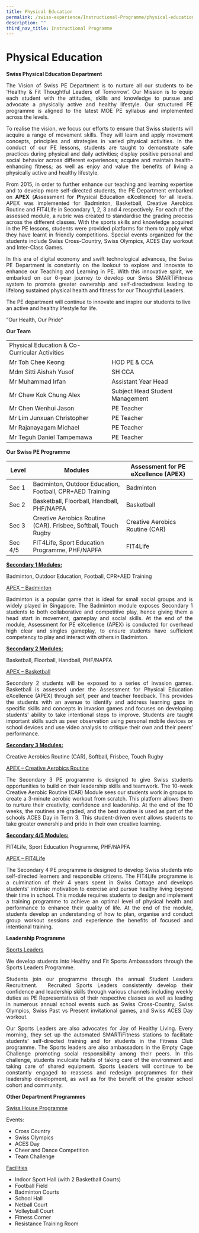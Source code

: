 ```yaml
---
title: Physical Education
permalink: /swiss-experience/Instructional-Programme/physical-education/
description: ""
third_nav_title: Instructional Programme
---
```

# Physical Education

**Swiss Physical Education Department**

<p style="text-align: justify;">The Vision of Swiss PE Department is to nurture all our students to be ‘Healthy & Fit Thoughtful Leaders of Tomorrow’. Our Mission is to equip each student with the attitudes, skills and knowledge to pursue and advocate a physically active and healthy lifestyle. Our structured PE programme is aligned to the latest MOE PE syllabus and implemented across the levels.</p>

<p style="text-align: justify;">To realise the vision, we focus our efforts to ensure that Swiss students will acquire a range of movement skills. They will learn and apply movement concepts, principles and strategies in varied physical activities. In the conduct of our PE lessons, students are taught to demonstrate safe practices during physical and daily activities; display positive personal and social behavior across different experiences; acquire and maintain health-enhancing fitness; as well as enjoy and value the benefits of living a physically active and healthy lifestyle.</p>

<p style="text-align: justify;">From 2015, in order to further enhance our teaching and learning expertise and to develop more self-directed students, the PE Department embarked on <b>APEX</b> (<b>A</b>ssessment for <b>P</b>hysical <b>E</b>ducation e<b>X</b>cellence) for all levels. APEX was implemented for Badminton, Basketball, Creative Aerobics Routine and FIT4Life in Secondary 1, 2, 3 and 4 respectively. For each of the assessed module, a rubric was created to standardise the grading process across the different classes. With the sports skills and knowledge acquired in the PE lessons, students were provided platforms for them to apply what they have learnt in friendly competitions. Special events organized for the students include Swiss Cross-Country, Swiss Olympics, ACES Day workout and Inter-Class Games.</p>

<p style="text-align: justify;">In this era of digital economy and swift technological advances, the Swiss PE Department is constantly on the lookout to explore and innovate to enhance our Teaching and Learning in PE. With this innovative spirit, we embarked on our 6-year journey to develop our Swiss SMARTiFitness system to promote greater ownership and self-directedness leading to lifelong sustained physical health and fitness for our Thoughtful Leaders.</p>

The PE department will continue to innovate and inspire our students to live an active and healthy lifestyle for life.

“Our Health, Our Pride”

**Our Team**

|                               |                                 |
|------------------------------|-----------------------------|
| Physical Education & Co-Curricular Activities |                                 |
| Mr Toh Chee Keong                             | HOD PE & CCA                    |
| Mdm Sitti Aishah Yusof                        | SH CCA                          |
| Mr Muhammad  Irfan                            | Assistant Year Head             |
| Mr Chew Kok Chung Alex                        | Subject Head Student Management |
| Mr Chen Wenhui Jason                          | PE Teacher                      |
| Mr Lim Junxuan Christopher                    | PE Teacher                      |
| Mr Rajanayagam Michael                        | PE Teacher                      |
| Mr Teguh Daniel Tampemawa                     | PE Teacher                      |

**Our Swiss PE Programme**

| Level   | Modules                                                         | Assessment for PE eXcellence (APEX) |
|---------|------------------------|-----------------------|
| Sec 1   | Badminton, Outdoor Education, Football, CPR+AED Training        | Badminton                           |
| Sec 2   | Basketball, Floorball, Handball, PHF/NAPFA                      | Basketball                          |
| Sec 3   | Creative Aerobics Routine (CAR). Frisbee, Softball, Touch Rugby | Creative Aerobics Routine (CAR)     |
| Sec 4/5 | FIT4Life, Sport Education Programme, PHF/NAPFA                  | FIT4Life                            |

<b><u>Secondary 1 Modules:</u></b>

Badminton, Outdoor Education, Football, CPR+AED Training

<u>APEX – Badminton</u>

<p style="text-align: justify;">Badminton is a popular game that is ideal for small social groups and is widely played in Singapore. The Badminton module exposes Secondary 1 students to both collaborative and competitive play, hence giving them a head start in movement, gameplay and social skills. At the end of the module, Assessment for PE eXcellence (APEX) is conducted for overhead high clear and singles gameplay, to ensure students have sufficient competency to play and interact with others in Badminton.</p>

<b><u>Secondary 2 Modules:</u></b>

Basketball, Floorball, Handball, PHF/NAPFA

<u>APEX – Basketball</u>

<p style="text-align: justify;">Secondary 2 students will be exposed to a series of invasion games. Basketball is assessed under the Assessment for Physical Education eXcellence (APEX) through self, peer and teacher feedback. This provides the students with an avenue to identify and address learning gaps in specific skills and concepts in invasion games and focuses on developing students’ ability to take intentional steps to improve. Students are taught important skills such as peer observation using personal mobile devices or school devices and use video analysis to critique their own and their peers’ performance. </p>

<b><u>Secondary 3 Modules:</u></b>

Creative Aerobics Routine (CAR), Softball, Frisbee, Touch Rugby 

<u>APEX – Creative Aerobics Routine</u>

<p style="text-align: justify;">The Secondary 3 PE programme is designed to give Swiss students opportunities to build on their leadership skills and teamwork. The 10-week Creative Aerobic Routine (CAR) Module sees our students work in groups to create a 3-minute aerobic workout from scratch. This platform allows them to nurture their creativity, confidence and leadership. At the end of the 10 weeks, the routines are graded, and the best routine is used as part of the schools ACES Day in Term 3. This student-driven event allows students to take greater ownership and pride in their own creative learning.</p>

<b><u>Secondary 4/5 Modules:</u></b>

FIT4Life, Sport Education Programme, PHF/NAPFA

<u>APEX – FIT4Life</u>

<p style="text-align: justify;">The Secondary 4 PE programme is designed to develop Swiss students into self-directed learners and responsible citizens. The FIT4Life programme is a culmination of their 4 years spent in Swiss Cottage and develops students’ intrinsic motivation to exercise and pursue healthy living beyond their time in school. This module requires students to design and implement a training programme to achieve an optimal level of physical health and performance to enhance their quality of life. At the end of the module, students develop an understanding of how to plan, organise and conduct group workout sessions and experience the benefits of focused and intentional training. </p>

**Leadership Programme**

<u>Sports Leaders</u>

<p style="text-align: justify;">We develop students into Healthy and Fit Sports Ambassadors through the Sports Leaders Programme.</p>

<p style="text-align: justify;">Students join our programme through the annual Student Leaders Recruitment.  Recruited Sports Leaders consistently develop their confidence and leadership skills through various channels including weekly duties as PE Representatives of their respective classes as well as leading in numerous annual school events such as Swiss Cross-Country, Swiss Olympics, Swiss Past vs Present invitational games, and Swiss ACES Day workout.</p>

<p style="text-align: justify;">Our Sports Leaders are also advocates for Joy of Healthy Living. Every morning, they set up the automated SMARTiFitness stations to facilitate students’ self-directed training and for students in the Fitness Club programme. The Sports leaders are also ambassadors in the Empty Cage Challenge promoting social responsibility among their peers. In this challenge, students inculcate habits of taking care of the environment and taking care of shared equipment. Sports Leaders will continue to be constantly engaged to reassess and redesign programmes for their leadership development, as well as for the benefit of the greater school cohort and community.</p>

**Other Department Programmes** 

<u>Swiss House Programme</u>

Events:

*   Cross Country
*   Swiss Olympics
*   ACES Day
*   Cheer and Dance Competition
*   Team Challenge

<u>Facilities</u>

*   Indoor Sport Hall (with 2 Basketball Courts)
*   Football Field
*   Badminton Courts
*   School Hall
*   Netball Court
*   Volleyball Court
*   Fitness Corner
*   Resistance Training Room
